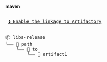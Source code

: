 #### maven
<pre>
<p> <a href="https://myplatform.com/">⏫ Enable the linkage to Artifactory</a> </p>
📦 libs-release
└── 📁 path
    └── 📁 to
        └── 📄 artifact1

</pre>